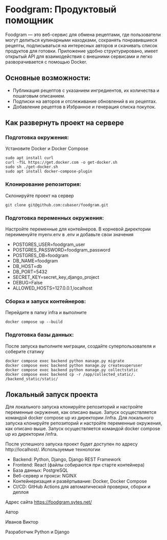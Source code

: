 # Foodgram: Продуктовый помощник

Foodgram — это веб-сервис для обмена рецептами, где пользователи могут делиться кулинарными находками, сохранять понравившиеся рецепты, подписываться на интересных авторов и скачивать список продуктов для готовки. Приложение удобно структурировано, имеет открытый API для взаимодействия с внешними сервисами и легко разворачивается с помощью Docker.

## Основные возможности:

* Публикация рецептов с указанием ингредиентов, их количества и пошаговым описанием.
* Подписки на авторов и отслеживание обновлений в их рецептах.
* Добавление рецептов в Избранное и генерация списка покупок.

## Как развернуть проект на сервере

### Подготовка окружения: 
Установите Docker и Docker Compose
```
sudo apt install curl
curl -fSL https://get.docker.com -o get-docker.sh
sudo sh ./get-docker.sh
sudo apt install docker-compose-plugin
```
### Клонирование репозитория: 
Склонируйте проект на сервер
```
git clone git@github.com:cubaser/foodgram.git
```
### Подготовка переменных окружения: 
Настройте переменные для контейнеров. В корневой директории переименуйте myenv.env в .env и добавьте свои значения

* POSTGRES_USER=foodgram_user
* POSTGRES_PASSWORD=foodgram_password
* POSTGRES_DB=foodgram
* DB_NAME=foodgram
* DB_HOST=db
* DB_PORT=5432
* SECRET_KEY=secret_key_django_project
* DEBUG=False
* ALLOWED_HOSTS=127.0.0.1,localhost

### Сборка и запуск контейнеров: 
Перейдите в папку infra и выполните
```
docker compose up --build
```
### Подготовка базы данных: 
После запуска выполните миграции, создайте суперпользователя и соберите статику
```
docker compose exec backend python manage.py migrate
docker compose exec backend python manage.py createsuperuser
docker compose exec backend python manage.py collectstatic 
docker compose exec backend cp -r /app/collected_static/. /backend_static/static/
```
## Локальный запуск проекта

Для локального запуска клонируйте репозиторий и настройте переменные окружения, как описано выше. Запуск осуществляется командой docker compose up из директории /infra.
Для локального запуска клонируйте репозиторий и настройте переменные окружения, как описано выше. Запуск осуществляется командой docker compose up из директории /infra.

После успешного запуска проект будет доступен по адресу http://localhost/.
Используемые технологии

* Backend: Python, Django, Django REST Framework
* Frontend: React (файлы собираются при старте контейнера)
* База данных: PostgreSQL
* Веб-сервер и прокси: NGINX
* Контейнеризация и развёртывание: Docker, Docker Compose
* CI/CD: GitHub Actions для автоматической проверки, сборки и деплоя

Адрес сайта https://foodgram.sytes.net/

Автор

Иванов Виктор

Разработчик Python и Django
